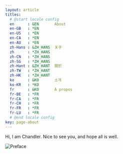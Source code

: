 ```yaml
---
layout: article
titles:
  # @start locale config
  en      : &EN       About
  en-GB   : *EN
  en-US   : *EN
  en-CA   : *EN
  en-AU   : *EN
  zh-Hans : &ZH_HANS  关于
  zh      : *ZH_HANS
  zh-CN   : *ZH_HANS
  zh-SG   : *ZH_HANS
  zh-Hant : &ZH_HANT  關於
  zh-TW   : *ZH_HANT
  zh-HK   : *ZH_HANT
  ko      : &KO       소개
  ko-KR   : *KO
  fr      : &KO       À propos
  fr-BE   : *FR
  fr-CA   : *FR
  fr-CH   : *FR
  fr-FR   : *FR
  fr-LU   : *FR
  # @end locale config
key: page-about
---
```


Hi, I am Chandler. Nice to see you, and hope all is well.

![Preface](https://bing.ioliu.cn/v1/rand?w=800&h=480)
<!-- Backup api: https://source.unsplash.com/random/800x600 -->
<!-- Backup api: https://bing.ioliu.cn/v1/rand?w=1024&h=768 -->
<!-- Backup api: https://picsum.photos/800/600 -->